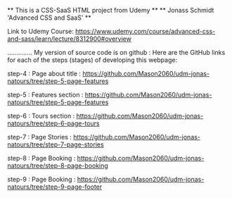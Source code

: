 ** This is a CSS-SaaS HTML project from Udemy **
** Jonass Schmidt 'Advanced CSS and SaaS' **

Link to Udemy Course:
https://www.udemy.com/course/advanced-css-and-sass/learn/lecture/8312900#overview

..............
My version of source code is on github :
Here are the GitHub links for each of the steps (stages) of developing this webpage:

step-4 : Page about title : https://github.com/Mason2060/udm-jonas-natours/tree/step-5-page-features

step-5 : Features section : https://github.com/Mason2060/udm-jonas-natours/tree/step-5-page-features

step-6 : Tours section : https://github.com/Mason2060/udm-jonas-natours/tree/step-6-page-tours

step-7 : Page Stories : https://github.com/Mason2060/udm-jonas-natours/tree/step-7-page-stories

step-8 : Page Booking : https://github.com/Mason2060/udm-jonas-natours/tree/step-8-page-booking

step-9 : Page Booking : https://github.com/Mason2060/udm-jonas-natours/tree/step-9-page-footer
